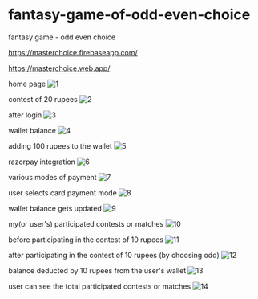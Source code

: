 # fantasy-game-of-odd-even-choice
fantasy game - odd even choice

https://masterchoice.firebaseapp.com/

https://masterchoice.web.app/


home page
![1](https://user-images.githubusercontent.com/53290891/118441483-e3889d00-b706-11eb-8c30-e45112740713.JPG)

contest of 20 rupees
![2](https://user-images.githubusercontent.com/53290891/118441455-d9669e80-b706-11eb-919d-c132c6cf93f8.JPG)

after login
![3](https://user-images.githubusercontent.com/53290891/118441460-db306200-b706-11eb-9cfc-ababfe9a4b2e.JPG)

wallet balance
![4](https://user-images.githubusercontent.com/53290891/118441464-dc618f00-b706-11eb-90a6-8b3f6add3ffa.JPG)

adding 100 rupees to the wallet
![5](https://user-images.githubusercontent.com/53290891/118441465-dd92bc00-b706-11eb-97b4-40465f55eef1.JPG)

razorpay integration
![6](https://user-images.githubusercontent.com/53290891/118441466-de2b5280-b706-11eb-9359-6c7722c7060b.JPG)

various modes of payment
![7](https://user-images.githubusercontent.com/53290891/118441467-dec3e900-b706-11eb-8cfa-184e0633407e.JPG)

user selects card payment mode
![8](https://user-images.githubusercontent.com/53290891/118441468-df5c7f80-b706-11eb-8c0f-66a3417ab078.JPG)

wallet balance gets updated
![9](https://user-images.githubusercontent.com/53290891/118441469-dff51600-b706-11eb-91ed-5b6388441e6e.JPG)

my(or user's) participated contests or matches
![10](https://user-images.githubusercontent.com/53290891/118441472-e1264300-b706-11eb-8e08-2b92db79d9fc.JPG)

before participating in the contest of 10 rupees
![11](https://user-images.githubusercontent.com/53290891/118441473-e1264300-b706-11eb-90f8-ec6a118f750e.JPG)

after participating in the contest of 10 rupees (by choosing odd)
![12](https://user-images.githubusercontent.com/53290891/118441476-e1bed980-b706-11eb-8d06-793718d89f77.JPG)

balance deducted by 10 rupees from the user's wallet
![13](https://user-images.githubusercontent.com/53290891/118441479-e2577000-b706-11eb-8d21-17ca944e272d.JPG)

user can see the total participated contests or matches
![14](https://user-images.githubusercontent.com/53290891/118441480-e2f00680-b706-11eb-854c-dccb5c1cf7f9.JPG)

